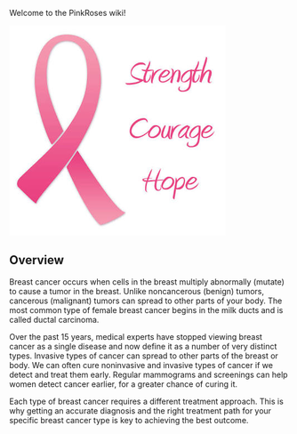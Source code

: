 Welcome to the PinkRoses wiki!

![Pink Ribbon](https://github.com/Saichethan/PinkRoses/blob/master/images/images%20(2).jpeg)

## Overview

Breast cancer occurs when cells in the breast multiply abnormally (mutate) to cause a tumor in the breast. Unlike noncancerous (benign) tumors, cancerous (malignant) tumors can spread to other parts of your body. The most common type of female breast cancer begins in the milk ducts and is called ductal carcinoma.

Over the past 15 years, medical experts have stopped viewing breast cancer as a single disease and now define it as a number of very distinct types. Invasive types of cancer can spread to other parts of the breast or body. We can often cure noninvasive and invasive types of cancer if we detect and treat them early. Regular mammograms and screenings can help women detect cancer earlier, for a greater chance of curing it.

Each type of breast cancer requires a different treatment approach. This is why getting an accurate diagnosis and the right treatment path for your specific breast cancer type is key to achieving the best outcome.
